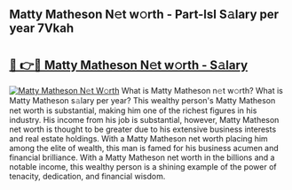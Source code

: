 ## Matty Matheson N𝚎t w𝚘rth - Part-lsI S𝚊lary per year 7Vkah

# <h2><a href="http://gc543rm.nevu.top/?p=Matty+Matheson">🔗 👉🔴 Matty Matheson N𝚎t w𝚘rth - S𝚊lary</a></h2>

[![Matty Matheson N𝚎t W𝚘rth](https://i.imgur.com/Oavwk0R.jpeg)](http://gc543rm.nevu.top/?p=Matty+Matheson)
What is Matty Matheson n𝚎t w𝚘rth? What is Matty Matheson s𝚊lary per year?
This wealthy person's Matty Matheson net worth is substantial, making him one of the richest figures in his industry. His income from his job is substantial, however, Matty Matheson net worth is thought to be greater due to his extensive business interests and real estate holdings. With a Matty Matheson net worth placing him among the elite of wealth, this man is famed for his business acumen and financial brilliance. With a Matty Matheson net worth in the billions and a notable income, this wealthy person is a shining example of the power of tenacity, dedication, and financial wisdom.
